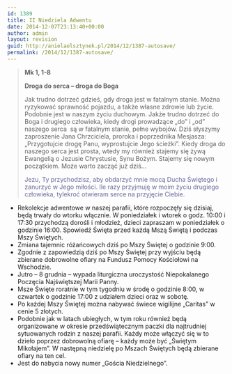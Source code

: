 ```yaml
---
id: 1389
title: II Niedziela Adwentu
date: 2014-12-07T23:13:40+00:00
author: admin
layout: revision
guid: http://anielaolsztynek.pl/2014/12/1387-autosave/
permalink: /2014/12/1387-autosave/
---
```

> **Mk 1, 1-8**
> 
> **Droga do serca &#8211; droga do Boga**
> 
> Jak trudno dotrzeć gdzieś, gdy droga jest w fatalnym stanie. Można ryzykować sprawność pojazdu, a także własne zdrowie lub życie. Podobnie jest w naszym życiu duchowym. Jakże trudno dotrzeć do Boga i drugiego człowieka, kiedy drogi prowadzące &#8222;do&#8221; i &#8222;od&#8221; naszego serca  są w fatalnym stanie, pełne wybojów. Dziś słyszymy zaproszenie Jana Chrzciciela, proroka i poprzednika Mesjasza: &#8222;Przygotujcie drogę Panu, wyprostujcie Jego ścieżki&#8221;. Kiedy droga do naszego serca jest prosta, wtedy my również stajemy się żywą Ewangelią o Jezusie Chrystusie, Synu Bożym. Stajemy się nowym początkiem. Może warto zacząć już dziś&#8230;
> 
> <span style="color: #666699;">Jezu, Ty przychodzisz, aby obdarzyć mnie mocą Ducha Świętego i zanurzyć w Jego miłości. Ile razy przyjmuję w moim życiu drugiego człowieka, tylekroć otwieram serce na przyjęcie Ciebie.</span>

  * Rekolekcje adwentowe w naszej parafii, które rozpoczęły się dzisiaj, będą trwały do wtorku włącznie. W poniedziałek i wtorek o godz. 10:00 i 17:30 przychodzą dorośli i młodzież, dzieci zapraszam w poniedziałek o godzinie 16:00. Spowiedź Święta przed każdą Mszą Świętą i podczas Mszy Świętych.
  * Zmiana tajemnic różańcowych dziś po Mszy Świętej o godzinie 9:00.
  * Zgodnie z zapowiedzią dziś po Mszy Świętej przy wyjściu będą zbierane dobrowolne ofiary na Fundusz Pomocy Kościołowi na Wschodzie.
  * Jutro &#8211; 8 grudnia &#8211; wypada liturgiczna uroczystość Niepokalanego Poczęcia Najświętszej Marii Panny.
  * Msze Święte roratnie w tym tygodniu w środę o godzinie 8:00, w czwartek o godzinie 17:00 z udziałem dzieci oraz w sobotę.
  * Po każdej Mszy Świętej można nabywać świece wigilijne &#8222;Caritas&#8221; w cenie 5 złotych.
  * Podobnie jak w latach ubiegłych, w tym roku również będą organizowane w okresie przedświątecznym paczki dla najtrudniej sytuowanych rodzin z naszej parafii. Każdy może włączyć się w to dzieło poprzez dobrowolną ofiarę &#8211; każdy może być &#8222;Świętym Mikołajem&#8221;. W następną niedzielę po Mszach Świętych będą zbierane ofiary na ten cel.
  * Jest do nabycia nowy numer &#8222;Gościa Niedzielnego&#8221;.